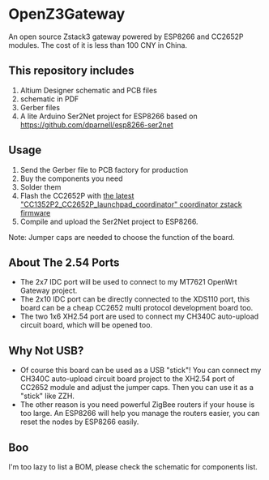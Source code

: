 # OpenZ3Gateway
An open source Zstack3 gateway powered by ESP8266 and CC2652P modules. The cost of it is less than 100 CNY in China.

## This repository includes 
1. Altium Designer schematic and PCB files
2. schematic in PDF
3. Gerber files
4. A lite Arduino Ser2Net project for ESP8266 based on <https://github.com/dparnell/esp8266-ser2net>

## Usage
1. Send the Gerber file to PCB factory for production
2. Buy the components you need
3. Solder them
4. Flash the CC2652P with [the latest "CC1352P2_CC2652P_launchpad_coordinator" coordinator zstack firmware](https://github.com/Koenkk/Z-Stack-firmware/blob/master/coordinator/Z-Stack_3.x.0/bin/)
5. Compile and upload the Ser2Net project to ESP8266.

Note: Jumper caps are needed to choose the function of the board. 

## About The 2.54 Ports
* The 2x7 IDC port will be used to connect to my MT7621 OpenWrt Gateway project. 
* The 2x10 IDC port can be directly connected to the XDS110 port, this board can be a cheap CC2652 multi protocol development board too.
* The two 1x6 XH2.54 port are used to connect my CH340C auto-upload circuit board, which will be opened too.

## Why Not USB?
* Of course this board can be used as a USB "stick"! You can connect my CH340C auto-upload circuit board project to the XH2.54 port of CC2652 module and adjust the jumper caps. Then you can use it as a "stick" like ZZH.
* The other reason is you need powerful ZigBee routers if your house is too large. An ESP8266 will help you manage the routers easier, you can reset the nodes by ESP8266 easily.

## Boo
I'm too lazy to list a BOM, please check the schematic for components list.
